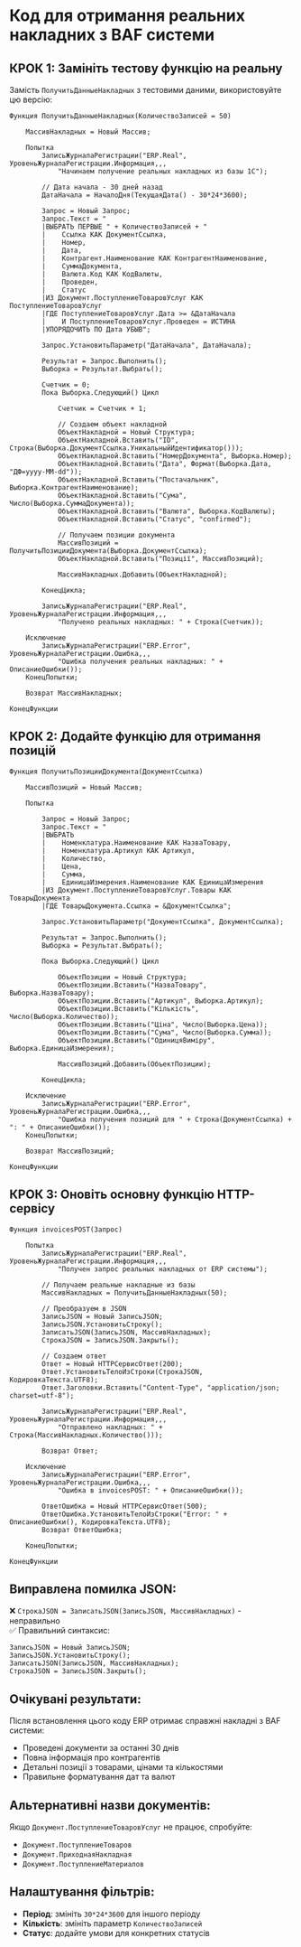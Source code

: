 # Код для отримання реальних накладних з BAF системи

## КРОК 1: Замініть тестову функцію на реальну

Замість `ПолучитьДанныеНакладных` з тестовими даними, використовуйте цю версію:

```1c
Функция ПолучитьДанныеНакладных(КоличествоЗаписей = 50)
    
    МассивНакладных = Новый Массив;
    
    Попытка
        ЗаписьЖурналаРегистрации("ERP.Real", УровеньЖурналаРегистрации.Информация,,,
            "Начинаем получение реальных накладных из базы 1C");
        
        // Дата начала - 30 дней назад
        ДатаНачала = НачалоДня(ТекущаяДата() - 30*24*3600);
        
        Запрос = Новый Запрос;
        Запрос.Текст = "
        |ВЫБРАТЬ ПЕРВЫЕ " + КоличествоЗаписей + "
        |    Ссылка КАК ДокументСсылка,
        |    Номер,
        |    Дата,
        |    Контрагент.Наименование КАК КонтрагентНаименование,
        |    СуммаДокумента,
        |    Валюта.Код КАК КодВалюты,
        |    Проведен,
        |    Статус
        |ИЗ Документ.ПоступлениеТоваровУслуг КАК ПоступлениеТоваровУслуг
        |ГДЕ ПоступлениеТоваровУслуг.Дата >= &ДатаНачала
        |    И ПоступлениеТоваровУслуг.Проведен = ИСТИНА
        |УПОРЯДОЧИТЬ ПО Дата УБЫВ";
        
        Запрос.УстановитьПараметр("ДатаНачала", ДатаНачала);
        
        Результат = Запрос.Выполнить();
        Выборка = Результат.Выбрать();
        
        Счетчик = 0;
        Пока Выборка.Следующий() Цикл
            
            Счетчик = Счетчик + 1;
            
            // Создаем объект накладной
            ОбъектНакладной = Новый Структура;
            ОбъектНакладной.Вставить("ID", Строка(Выборка.ДокументСсылка.УникальныйИдентификатор()));
            ОбъектНакладной.Вставить("НомерДокумента", Выборка.Номер);
            ОбъектНакладной.Вставить("Дата", Формат(Выборка.Дата, "ДФ=yyyy-MM-dd"));
            ОбъектНакладной.Вставить("Постачальник", Выборка.КонтрагентНаименование);
            ОбъектНакладной.Вставить("Сума", Число(Выборка.СуммаДокумента));
            ОбъектНакладной.Вставить("Валюта", Выборка.КодВалюты);
            ОбъектНакладной.Вставить("Статус", "confirmed");
            
            // Получаем позиции документа
            МассивПозиций = ПолучитьПозицииДокумента(Выборка.ДокументСсылка);
            ОбъектНакладной.Вставить("Позиції", МассивПозиций);
            
            МассивНакладных.Добавить(ОбъектНакладной);
            
        КонецЦикла;
        
        ЗаписьЖурналаРегистрации("ERP.Real", УровеньЖурналаРегистрации.Информация,,,
            "Получено реальных накладных: " + Строка(Счетчик));
        
    Исключение
        ЗаписьЖурналаРегистрации("ERP.Error", УровеньЖурналаРегистрации.Ошибка,,,
            "Ошибка получения реальных накладных: " + ОписаниеОшибки());
    КонецПопытки;
    
    Возврат МассивНакладных;
    
КонецФункции
```

## КРОК 2: Додайте функцію для отримання позицій

```1c
Функция ПолучитьПозицииДокумента(ДокументСсылка)
    
    МассивПозиций = Новый Массив;
    
    Попытка
        
        Запрос = Новый Запрос;
        Запрос.Текст = "
        |ВЫБРАТЬ
        |    Номенклатура.Наименование КАК НазваТовару,
        |    Номенклатура.Артикул КАК Артикул,
        |    Количество,
        |    Цена,
        |    Сумма,
        |    ЕдиницаИзмерения.Наименование КАК ЕдиницаИзмерения
        |ИЗ Документ.ПоступлениеТоваровУслуг.Товары КАК ТоварыДокумента
        |ГДЕ ТоварыДокумента.Ссылка = &ДокументСсылка";
        
        Запрос.УстановитьПараметр("ДокументСсылка", ДокументСсылка);
        
        Результат = Запрос.Выполнить();
        Выборка = Результат.Выбрать();
        
        Пока Выборка.Следующий() Цикл
            
            ОбъектПозиции = Новый Структура;
            ОбъектПозиции.Вставить("НазваТовару", Выборка.НазваТовару);
            ОбъектПозиции.Вставить("Артикул", Выборка.Артикул);
            ОбъектПозиции.Вставить("Кількість", Число(Выборка.Количество));
            ОбъектПозиции.Вставить("Ціна", Число(Выборка.Цена));
            ОбъектПозиции.Вставить("Сума", Число(Выборка.Сумма));
            ОбъектПозиции.Вставить("ОдиницяВиміру", Выборка.ЕдиницаИзмерения);
            
            МассивПозиций.Добавить(ОбъектПозиции);
            
        КонецЦикла;
        
    Исключение
        ЗаписьЖурналаРегистрации("ERP.Error", УровеньЖурналаРегистрации.Ошибка,,,
            "Ошибка получения позиций для " + Строка(ДокументСсылка) + ": " + ОписаниеОшибки());
    КонецПопытки;
    
    Возврат МассивПозиций;
    
КонецФункции
```

## КРОК 3: Оновіть основну функцію HTTP-сервісу

```1c
Функция invoicesPOST(Запрос)
    
    Попытка
        ЗаписьЖурналаРегистрации("ERP.Real", УровеньЖурналаРегистрации.Информация,,,
            "Получен запрос реальных накладных от ERP системы");
        
        // Получаем реальные накладные из базы
        МассивНакладных = ПолучитьДанныеНакладных(50);
        
        // Преобразуем в JSON
        ЗаписьJSON = Новый ЗаписьJSON;
        ЗаписьJSON.УстановитьСтроку();
        ЗаписатьJSON(ЗаписьJSON, МассивНакладных);
        СтрокаJSON = ЗаписьJSON.Закрыть();
        
        // Создаем ответ
        Ответ = Новый HTTPСервисОтвет(200);
        Ответ.УстановитьТелоИзСтроки(СтрокаJSON, КодировкаТекста.UTF8);
        Ответ.Заголовки.Вставить("Content-Type", "application/json; charset=utf-8");
        
        ЗаписьЖурналаРегистрации("ERP.Real", УровеньЖурналаРегистрации.Информация,,,
            "Отправлено накладных: " + Строка(МассивНакладных.Количество()));
        
        Возврат Ответ;
        
    Исключение
        ЗаписьЖурналаРегистрации("ERP.Error", УровеньЖурналаРегистрации.Ошибка,,,
            "Ошибка в invoicesPOST: " + ОписаниеОшибки());
        
        ОтветОшибка = Новый HTTPСервисОтвет(500);
        ОтветОшибка.УстановитьТелоИзСтроки("Error: " + ОписаниеОшибки(), КодировкаТекста.UTF8);
        Возврат ОтветОшибка;
        
    КонецПопытки;
    
КонецФункции
```

## Виправлена помилка JSON:

❌ `СтрокаJSON = ЗаписатьJSON(ЗаписьJSON, МассивНакладных)` - неправильно  
✅ Правильний синтаксис:
```1c
ЗаписьJSON = Новый ЗаписьJSON;
ЗаписьJSON.УстановитьСтроку();
ЗаписатьJSON(ЗаписьJSON, МассивНакладных);
СтрокаJSON = ЗаписьJSON.Закрыть();
```

## Очікувані результати:

Після встановлення цього коду ERP отримає справжні накладні з BAF системи:
- Проведені документи за останні 30 днів
- Повна інформація про контрагентів  
- Детальні позиції з товарами, цінами та кількостями
- Правильне форматування дат та валют

## Альтернативні назви документів:

Якщо `Документ.ПоступлениеТоваровУслуг` не працює, спробуйте:
- `Документ.ПоступлениеТоваров`
- `Документ.ПриходнаяНакладная` 
- `Документ.ПоступлениеМатериалов`

## Налаштування фільтрів:

- **Період**: змініть `30*24*3600` для іншого періоду
- **Кількість**: змініть параметр `КоличествоЗаписей`
- **Статус**: додайте умови для конкретних статусів